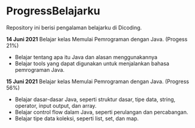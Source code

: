 # ProgressBelajarku
Repository ini berisi pengalaman belajarku di Dicoding. 

**14 Juni 2021**
Belajar kelas Memulai Pemrograman dengan Java. (Progess 21%)
 * Belajar tentang apa itu Java dan alasan menggunakannya
 * Belajar tools yang dapat digunakan untuk menjalankan bahasa pemrograman Java.

__15 Juni 2021__
Belajar kelas Memulai Pemrograman dengan Java. (Progress 56%)
 * Belajar dasar-dasar Java, seperti struktur dasar, tipe data, string, operator, input output, dan array.
 * Belajar control flow dalam Java, seperti perulangan dan percabangan.
 * Belajar tipe data koleksi, seperti list, set, dan map. 
